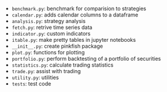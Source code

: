 - `benchmark.py`: benchmark for comparision to strategies
- `calendar.py`: adds calendar columns to a dataframe
- `analysis.py`: strategy analysis
- `fetch.py`: retrive time series data
- `indicator.py`: custom indicators
- `itable.py`: make pretty tables in jupyter notebooks
- `__init__.py`: create pinkfish package
- `plot.py`: functions for plotting
- `portfolio.py`: perform backtesting of a portfolio of securities
- `statistics.py`: calculate trading statistics
- `trade.py`: assist with trading
- `utility.py`: utilities
- `tests`: test code

